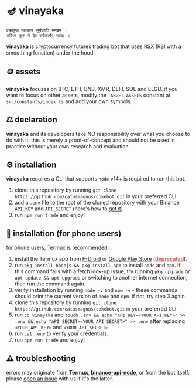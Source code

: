 <link rel='preconnect' href='https://fonts.googleapis.com'>
<link rel='preconnect' href='https://fonts.gstatic.com' crossorigin>
<link href='https://fonts.googleapis.com/css2?family=Inter&display=swap' rel='stylesheet'>
<body style='font-family: "Inter", sans-serif;'>

# 🪔 vinayaka
`वक्रतुण्ड महाकाय सूर्यकोटि समप्रभ ।`\
`अविघ्नं कुरु मे देव सर्वकार्येषु सर्वदा ॥`

**vinayaka** is cryptocurrency futures trading bot that uses [RSX](https://www.tradingview.com/script/20TzvKPk-Jurik-RSX/) (RSI with a smoothing function) under the hood.

## 🪙 assets
**vinayaka** focuses on BTC, ETH, BNB, XMR, DEFI, SOL and ELGD. if you want to focus on other assets, modify the `TARGET_ASSETS` constant at `src/constants/index.ts` and add your own symbols.

## ⚖️ declaration
**vinayaka** and its developers take NO responsibility over what you choose to do with it. this is merely a proof-of-concept and should not be used in practice without your own research and evaluation.

## ⚙️ installation
**vinayaka** requires a CLI that supports `node` v14+ is required to run this bot.
1. clone this repository by running ```git clone https://github.com/catusmagnus/cokebot.git``` in your preferred CLI.
2. add a `.env` file to the root of the cloned repository with your Binance `API_KEY` and `API_SECRET` (here's how to [get it](https://www.binance.com/en-IN/support/faq/360002502072)).
3. run `npm run trade` and enjoy!

## 🤳 installation (for phone users)
for phone users, [Termux](https://f-droid.org/en/packages/com.termux/) is recommended.
1. install the Termux app from [F-Droid](https://f-droid.org/en/packages/com.termux/) or [Google Play Store](https://play.google.com/store/apps/details?id=com.termux) (<a href='https://www.xda-developers.com/termux-terminal-linux-google-play-updates-stopped' style='color: indianred; font-weight: bold;'>deprecated</a>).
2. run `pkg install nodejs && pkg install npm` to install `node` and `npm`. if this command fails with a fetch look-up issue, try running `pkg upgrade` or `apt update && apt upgrade` or switching to another internet connection, then run the command again.
3. verify installation by running `node -v` and `npm -v` - these commands should print the current version of `node` and `npm`. if not, try step 3 again.
4. clone this repository by running ```git clone https://github.com/catusmagnus/cokebot.git``` in your preferred CLI.
5. run `cd vinayaka` and `touch .env && echo "API_KEY=<YOUR_API_KEY>" >> .env && echo "API_SECRET=<YOUR_API_SECRET>" >> .env` after replacing `<YOUR_API_KEY>` and `<YOUR_API_SECRET>`
6. run `cat .env` to verify your credentials.
7. run `npm run trade` and enjoy!

## ⚠️ troubleshooting
errors may originate from **Termux**, [**binance-api-node**](https://www.npmjs.com/package/binance-api-node), or from the bot itself. please [open an issue](https://github.com/catusmagnus/vinayaka/issues) with us if it's the latter.
</body>
